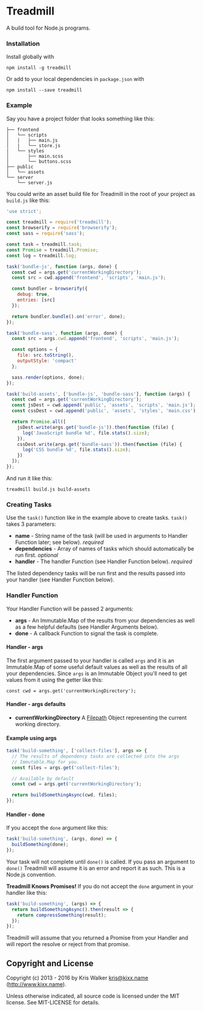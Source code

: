 Treadmill
=========
A build tool for Node.js programs.

### Installation
Install globally with

    npm install -g treadmill

Or add to your local dependencies in `package.json` with

    npm install --save treadmill

### Example
Say you have a project folder that looks something like this:

```
├── frontend
│   └── scripts
│   |   ├── main.js
│   |   └── store.js
|   └── styles
│       ├── main.scss
│       └── buttons.scss
├── public
│   └── assets
└── server
    └── server.js
```

You could write an asset build file for Treadmill in the root of your project as `build.js` like this:

```js
'use strict';

const treadmill = require('treadmill');
const browserify = require('browserify');
const sass = require('sass');

const task = treadmill.task;
const Promise = treadmill.Promise;
const log = treadmill.log;

task('bundle-js', function (args, done) {
  const cwd = args.get('currentWorkingDirectory');
  const src = cwd.append('frontend', 'scripts', 'main.js');

  const bundler = browserify({
    debug: true,
    entries: [src]
  });

  return bundler.bundle().on('error', done);
});

task('bundle-sass', function (args, done) {
  const src = args.cwd.append('frontend', 'scripts', 'main.js');

  const options = {
    file: src.toString(),
    outputStyle: 'compact'
  };

  sass.render(options, done);
});

task('build-assets', ['bundle-js', 'bundle-sass'], function (args) {
  const cwd = args.get('currentWorkingDirectory');
  const jsDest = cwd.append('public', 'assets', 'scripts', 'main.js');
  const cssDest = cwd.append('public', 'assets', 'styles', 'main.css');

  return Promise.all([
    jsDest.write(args.get('bundle-js')).then(function (file) {
      log('JavaScript bundle %d', file.stats().size);
    }),
    cssDest.write(args.get('bundle-sass')).then(function (file) {
      log('CSS bundle %d', file.stats().size);
    })
  ]);
});
```

And run it like this:

    treadmill build.js build-assets

### Creating Tasks
Use the `task()` function like in the example above to create tasks. `task()` takes 3 parameters:

- __name__ - String name of the task (will be used in arguments to Handler Function later; see below). *required*
- __dependencies__ - Array of names of tasks which should automatically be run first. *optional*
- __handler__ - The handler Function (see Handler Function below). *required*

The listed dependency tasks will be run first and the results passed into your handler (see Handler Function below).

### Handler Function
Your Handler Function will be passed 2 arguments:

- __args__ - An Immutable.Map of the results from your dependencies as well as a few helpful defaults (see Handler Arguments below).
- __done__ - A callback Function to signal the task is complete.

#### Handler - args
The first argument passed to your handler is called `args` and it is an Immutable.Map of some useful default values as well as the results of all your dependencies. Since `args` is an Immutable Object you'll need to get values from it using the getter like this:

`const cwd = args.get('currentWorkingDirectory');`

#### Handler - args defaults

- __currentWorkingDirectory__ A [Filepath](https://github.com/kixxauth/filepath#api-reference) Object representing the current working directory.

#### Example using args

```js
task('build-something', ['collect-files'], args => {
  // The results of dependency tasks are collected into the args
  // Immutable.Map for you.
  const files = args.get('collect-files');

  // Available by default
  const cwd = args.get('currentWorkingDirectory');

  return buildSomethingAsync(cwd, files);
});
```

#### Handler - done
If you accept the `done` argument like this:

```js
task('build-something', (args, done) => {
  buildSomething(done);
});
```

Your task will not complete until `done()` is called. If you pass an argument to `done()` Treadmill will assume it is an error and report it as such. This is a Node.js convention.

__Treadmill Knows Promises!__
If you do not accept the `done` argument in your handler like this:

```js
task('build-something', (args) => {
  return buildSomethingAsync().then(result => {
    return compressSomething(result);
  });
});
```

Treadmill will assume that you returned a Promise from your Handler and will report the resolve or reject from that promise.


Copyright and License
---------------------
Copyright (c) 2013 - 2016 by Kris Walker <kris@kixx.name> (http://www.kixx.name).

Unless otherwise indicated, all source code is licensed under the MIT license. See MIT-LICENSE for details.
